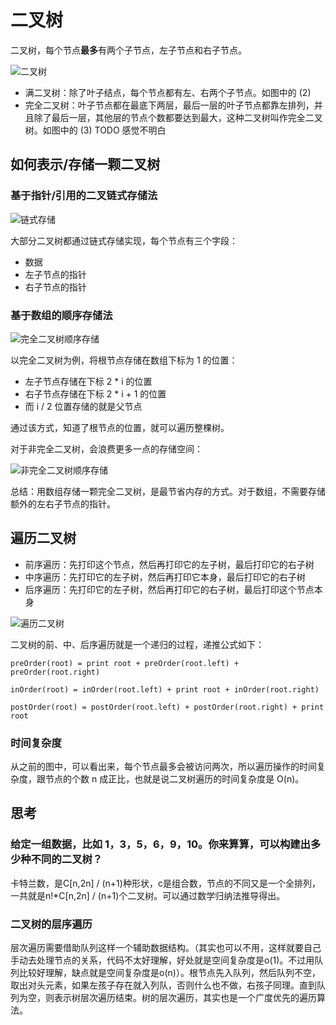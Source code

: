 # 二叉树

二叉树，每个节点**最多**有两个子节点，左子节点和右子节点。

![二叉树](@imgs/09c2972d56eb0cf67e727deda0e9412b.jpg)

- 满二叉树：除了叶子结点，每个节点都有左、右两个子节点。如图中的 (2)
- 完全二叉树：叶子节点都在最底下两层，最后一层的叶子节点都靠左排列，并且除了最后一层，其他层的节点个数都要达到最大，这种二叉树叫作完全二叉树。如图中的 (3) TODO 感觉不明白

## 如何表示/存储一颗二叉树

### 基于指针/引用的二叉链式存储法

![链式存储](@imgs/12cd11b2432ed7c4dfc9a2053cb70b8e.jpg)

大部分二叉树都通过链式存储实现，每个节点有三个字段：

- 数据
- 左子节点的指针
- 右子节点的指针

### 基于数组的顺序存储法

![完全二叉树顺序存储](@imgs/14eaa820cb89a17a7303e8847a412330.jpg)

以完全二叉树为例，将根节点存储在数组下标为 1 的位置：

- 左子节点存储在下标 2 * i 的位置
- 右子节点存储在下标 2 * i + 1 的位置
- 而 i / 2 位置存储的就是父节点

通过该方式，知道了根节点的位置，就可以遍历整棵树。

对于非完全二叉树，会浪费更多一点的存储空间：

![非完全二叉树顺序存储](@imgs/08bd43991561ceeb76679fbb77071223.jpg)

总结：用数组存储一颗完全二叉树，是最节省内存的方式。对于数组，不需要存储额外的左右子节点的指针。

## 遍历二叉树

- 前序遍历：先打印这个节点，然后再打印它的左子树，最后打印它的右子树
- 中序遍历：先打印它的左子树，然后再打印它本身，最后打印它的右子树
- 后序遍历：先打印它的左子树，然后再打印它的右子树，最后打印这个节点本身

![遍历二叉树](@imgs/ab103822e75b5b15c615b68560cb2416.jpg)

二叉树的前、中、后序遍历就是一个递归的过程，递推公式如下：

```
preOrder(root) = print root + preOrder(root.left) + preOrder(root.right)

inOrder(root) = inOrder(root.left) + print root + inOrder(root.right)

postOrder(root) = postOrder(root.left) + postOrder(root.right) + print root
```

### 时间复杂度

从之前的图中，可以看出来，每个节点最多会被访问两次，所以遍历操作的时间复杂度，跟节点的个数 n 成正比，也就是说二叉树遍历的时间复杂度是 O(n)。

## 思考

### 给定一组数据，比如 1，3，5，6，9，10。你来算算，可以构建出多少种不同的二叉树？

卡特兰数，是C[n,2n] / (n+1)种形状，c是组合数，节点的不同又是一个全排列，一共就是n!*C[n,2n] / (n+1)个二叉树。可以通过数学归纳法推导得出。

### 二叉树的层序遍历

层次遍历需要借助队列这样一个辅助数据结构。（其实也可以不用，这样就要自己手动去处理节点的关系，代码不太好理解，好处就是空间复杂度是o(1)。不过用队列比较好理解，缺点就是空间复杂度是o(n)）。根节点先入队列，然后队列不空，取出对头元素，如果左孩子存在就入列队，否则什么也不做，右孩子同理。直到队列为空，则表示树层次遍历结束。树的层次遍历，其实也是一个广度优先的遍历算法。
